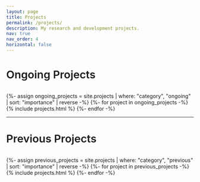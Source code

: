 ```yaml
---
layout: page
title: Projects
permalink: /projects/
description: My research and development projects.
nav: true
nav_order: 4
horizontal: false
---
```


<!-- Ongoing Projects Section -->
<div class="projects-section mb-4">
  <h2 class="category mb-4">
    <i class="fas fa-rocket text-warning"></i> Ongoing Projects
  </h2>
  <div class="projects">
    <div class="grid">
      {%- assign ongoing_projects = site.projects | where: "category", "ongoing" | sort: "importance" | reverse -%}
      {%- for project in ongoing_projects -%}
        {% include projects.html %}
      {%- endfor -%}
    </div>
  </div>
</div>

<hr class="my-4">

<!-- Previous Projects Section -->
<div class="projects-section">
  <h2 class="category mb-4">
    <i class="fas fa-archive text-secondary"></i> Previous Projects
  </h2>
  <div class="projects">
    <div class="grid">
      {%- assign previous_projects = site.projects | where: "category", "previous" | sort: "importance" | reverse -%}
      {%- for project in previous_projects -%}
        {% include projects.html %}
      {%- endfor -%}
    </div>
  </div>
</div>

<style>
.projects-section h2.category {
  font-size: 1.8rem;
  font-weight: 600;
  color: var(--global-text-color);
  border-bottom: 2px solid var(--global-divider-color);
  padding-bottom: 0.5rem;
}
</style>
